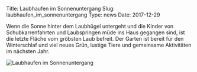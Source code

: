 Title: Laubhaufen im Sonnenuntergang
Slug: laubhaufen_im_sonnenuntergang
Type: news
Date: 2017-12-29

Wenn die Sonne hinter dem Laubhügel untergeht und die Kinder von
Schubkarrenfahrten und Laubspringen müde ins Haus gegangen sind, ist die
letzte Fläche vom gröbsten Laub befreit. Der Garten ist bereit für den
Winterschlaf und viel neues Grün, lustige Tiere und gemeinsame
Aktivitäten im nächsten Jahr.

<img src="/images/17_dez.png" alt="Laubhaufen im Sonnenuntergang"/>

